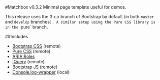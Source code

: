 #Matchbox v0.3.2
Minimal page template useful for demos.

This release uses the 3.x.x branch of Bootstrap by default (in both `master` and `develop` branches`). A similar setup using the Pure CSS library is in the `pure` branch.

##Includes
+ [Bootstrap CSS](http://getbootstrap.com) (remote)
+ [Pure CSS](http://purecss.io/) (remote)
+ [ARIA Roles](http://www.w3.org/TR/wai-aria/roles)
+ [jQuery](http://jquery.com/) (remote)
+ [Bootstrap JS](http://twitter.github.com/bootstrap/javascript.html) (remote)
+ [Console.log-wrapper](https://github.com/cpatik/console.log-wrapper) (local)
